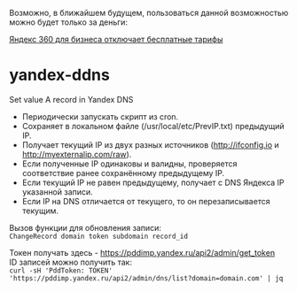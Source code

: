 Возможно, в ближайшем будущем, пользоваться данной возможностью можно будет только за деньги:

[Яндекс 360 для бизнеса отключает бесплатные тарифы](https://habr.com/ru/news/t/702888/)

# yandex-ddns
Set value A record in Yandex DNS 

- Периодически запускать скрипт из cron.
- Сохраняет в локальном файле (/usr/local/etc/PrevIP.txt) предыдущий IP.
- Получает текущий IP из двух разных источников (http://ifconfig.io и http://myexternalip.com/raw).
- Если полученные IP одинаковы и валидны, проверяется соответствие ранее сохранённому предыдущему IP.
- Если текущий IP не равен предыдущему, получает с DNS Яндекса IP указанной записи.
- Если IP на DNS отличается от текущего, то он перезаписывается текущим.

Вызов функции для обновления записи:\
`ChangeRecord domain token subdomain record_id`

Токен получать здесь - https://pddimp.yandex.ru/api2/admin/get_token \
ID записей можно получить так:\
`curl -sH 'PddToken: TOKEN' 'https://pddimp.yandex.ru/api2/admin/dns/list?domain=domain.com' | jq`

